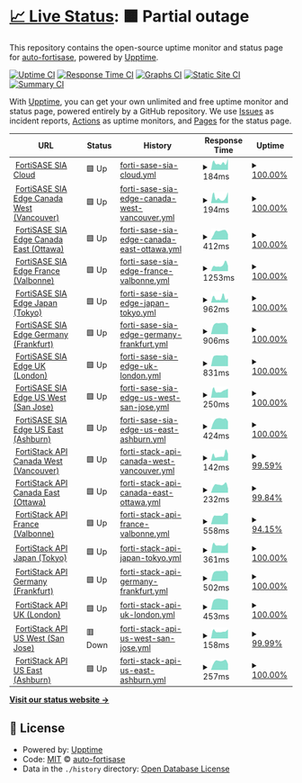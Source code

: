 # [📈 Live Status](https://status.fortisase.com/): <!--live status--> **🟧 Partial outage**

This repository contains the open-source uptime monitor and status page for [auto-fortisase](https://auto-fortisase.github.io/uptime), powered by [Upptime](https://github.com/upptime/upptime).

[![Uptime CI](https://github.com/koj-co/upptime/workflows/Uptime%20CI/badge.svg)](https://github.com/koj-co/upptime/actions?query=workflow%3A%22Uptime+CI%22)
[![Response Time CI](https://github.com/koj-co/upptime/workflows/Response%20Time%20CI/badge.svg)](https://github.com/koj-co/upptime/actions?query=workflow%3A%22Response+Time+CI%22)
[![Graphs CI](https://github.com/koj-co/upptime/workflows/Graphs%20CI/badge.svg)](https://github.com/koj-co/upptime/actions?query=workflow%3A%22Graphs+CI%22)
[![Static Site CI](https://github.com/koj-co/upptime/workflows/Static%20Site%20CI/badge.svg)](https://github.com/koj-co/upptime/actions?query=workflow%3A%22Static+Site+CI%22)
[![Summary CI](https://github.com/koj-co/upptime/workflows/Summary%20CI/badge.svg)](https://github.com/koj-co/upptime/actions?query=workflow%3A%22Summary+CI%22)

With [Upptime](https://upptime.js.org), you can get your own unlimited and free uptime monitor and status page, powered entirely by a GitHub repository. We use [Issues](https://github.com/auto-fortisase/uptime/issues) as incident reports, [Actions](https://github.com/auto-fortisase/uptime/actions) as uptime monitors, and [Pages](https://auto-fortisase.github.io/uptime) for the status page.

<!--start: status pages-->
<!-- This summary is generated by Upptime (https://github.com/upptime/upptime) -->
<!-- Do not edit this manually, your changes will be overwritten -->
<!-- prettier-ignore -->
| URL | Status | History | Response Time | Uptime |
| --- | ------ | ------- | ------------- | ------ |
| <img alt="" src="https://favicons.githubusercontent.com/portal.prod.fortisase.com" height="13"> [FortiSASE SIA Cloud](https://portal.prod.fortisase.com/) | 🟩 Up | [forti-sase-sia-cloud.yml](https://github.com/auto-fortisase/upptime/commits/HEAD/history/forti-sase-sia-cloud.yml) | <details><summary><img alt="Response time graph" src="./graphs/forti-sase-sia-cloud/response-time-week.png" height="20"> 184ms</summary><br><a href="https://status.fortisase.com/history/forti-sase-sia-cloud"><img alt="Response time 255" src="https://img.shields.io/endpoint?url=https%3A%2F%2Fraw.githubusercontent.com%2Fauto-fortisase%2Fupptime%2FHEAD%2Fapi%2Fforti-sase-sia-cloud%2Fresponse-time.json"></a><br><a href="https://status.fortisase.com/history/forti-sase-sia-cloud"><img alt="24-hour response time 288" src="https://img.shields.io/endpoint?url=https%3A%2F%2Fraw.githubusercontent.com%2Fauto-fortisase%2Fupptime%2FHEAD%2Fapi%2Fforti-sase-sia-cloud%2Fresponse-time-day.json"></a><br><a href="https://status.fortisase.com/history/forti-sase-sia-cloud"><img alt="7-day response time 184" src="https://img.shields.io/endpoint?url=https%3A%2F%2Fraw.githubusercontent.com%2Fauto-fortisase%2Fupptime%2FHEAD%2Fapi%2Fforti-sase-sia-cloud%2Fresponse-time-week.json"></a><br><a href="https://status.fortisase.com/history/forti-sase-sia-cloud"><img alt="30-day response time 208" src="https://img.shields.io/endpoint?url=https%3A%2F%2Fraw.githubusercontent.com%2Fauto-fortisase%2Fupptime%2FHEAD%2Fapi%2Fforti-sase-sia-cloud%2Fresponse-time-month.json"></a><br><a href="https://status.fortisase.com/history/forti-sase-sia-cloud"><img alt="1-year response time 239" src="https://img.shields.io/endpoint?url=https%3A%2F%2Fraw.githubusercontent.com%2Fauto-fortisase%2Fupptime%2FHEAD%2Fapi%2Fforti-sase-sia-cloud%2Fresponse-time-year.json"></a></details> | <details><summary><a href="https://status.fortisase.com/history/forti-sase-sia-cloud">100.00%</a></summary><a href="https://status.fortisase.com/history/forti-sase-sia-cloud"><img alt="All-time uptime 100.00%" src="https://img.shields.io/endpoint?url=https%3A%2F%2Fraw.githubusercontent.com%2Fauto-fortisase%2Fupptime%2FHEAD%2Fapi%2Fforti-sase-sia-cloud%2Fuptime.json"></a><br><a href="https://status.fortisase.com/history/forti-sase-sia-cloud"><img alt="24-hour uptime 100.00%" src="https://img.shields.io/endpoint?url=https%3A%2F%2Fraw.githubusercontent.com%2Fauto-fortisase%2Fupptime%2FHEAD%2Fapi%2Fforti-sase-sia-cloud%2Fuptime-day.json"></a><br><a href="https://status.fortisase.com/history/forti-sase-sia-cloud"><img alt="7-day uptime 100.00%" src="https://img.shields.io/endpoint?url=https%3A%2F%2Fraw.githubusercontent.com%2Fauto-fortisase%2Fupptime%2FHEAD%2Fapi%2Fforti-sase-sia-cloud%2Fuptime-week.json"></a><br><a href="https://status.fortisase.com/history/forti-sase-sia-cloud"><img alt="30-day uptime 100.00%" src="https://img.shields.io/endpoint?url=https%3A%2F%2Fraw.githubusercontent.com%2Fauto-fortisase%2Fupptime%2FHEAD%2Fapi%2Fforti-sase-sia-cloud%2Fuptime-month.json"></a><br><a href="https://status.fortisase.com/history/forti-sase-sia-cloud"><img alt="1-year uptime 100.00%" src="https://img.shields.io/endpoint?url=https%3A%2F%2Fraw.githubusercontent.com%2Fauto-fortisase%2Fupptime%2FHEAD%2Fapi%2Fforti-sase-sia-cloud%2Fuptime-year.json"></a></details>
| <img alt="" src="https://favicons.githubusercontent.com/mgmt-fos001-region1.prod.fortisase.com" height="13"> [FortiSASE SIA Edge Canada West (Vancouver)](https://mgmt-fos001-region1.prod.fortisase.com:10443/) | 🟩 Up | [forti-sase-sia-edge-canada-west-vancouver.yml](https://github.com/auto-fortisase/upptime/commits/HEAD/history/forti-sase-sia-edge-canada-west-vancouver.yml) | <details><summary><img alt="Response time graph" src="./graphs/forti-sase-sia-edge-canada-west-vancouver/response-time-week.png" height="20"> 194ms</summary><br><a href="https://status.fortisase.com/history/forti-sase-sia-edge-canada-west-vancouver"><img alt="Response time 323" src="https://img.shields.io/endpoint?url=https%3A%2F%2Fraw.githubusercontent.com%2Fauto-fortisase%2Fupptime%2FHEAD%2Fapi%2Fforti-sase-sia-edge-canada-west-vancouver%2Fresponse-time.json"></a><br><a href="https://status.fortisase.com/history/forti-sase-sia-edge-canada-west-vancouver"><img alt="24-hour response time 379" src="https://img.shields.io/endpoint?url=https%3A%2F%2Fraw.githubusercontent.com%2Fauto-fortisase%2Fupptime%2FHEAD%2Fapi%2Fforti-sase-sia-edge-canada-west-vancouver%2Fresponse-time-day.json"></a><br><a href="https://status.fortisase.com/history/forti-sase-sia-edge-canada-west-vancouver"><img alt="7-day response time 194" src="https://img.shields.io/endpoint?url=https%3A%2F%2Fraw.githubusercontent.com%2Fauto-fortisase%2Fupptime%2FHEAD%2Fapi%2Fforti-sase-sia-edge-canada-west-vancouver%2Fresponse-time-week.json"></a><br><a href="https://status.fortisase.com/history/forti-sase-sia-edge-canada-west-vancouver"><img alt="30-day response time 261" src="https://img.shields.io/endpoint?url=https%3A%2F%2Fraw.githubusercontent.com%2Fauto-fortisase%2Fupptime%2FHEAD%2Fapi%2Fforti-sase-sia-edge-canada-west-vancouver%2Fresponse-time-month.json"></a><br><a href="https://status.fortisase.com/history/forti-sase-sia-edge-canada-west-vancouver"><img alt="1-year response time 304" src="https://img.shields.io/endpoint?url=https%3A%2F%2Fraw.githubusercontent.com%2Fauto-fortisase%2Fupptime%2FHEAD%2Fapi%2Fforti-sase-sia-edge-canada-west-vancouver%2Fresponse-time-year.json"></a></details> | <details><summary><a href="https://status.fortisase.com/history/forti-sase-sia-edge-canada-west-vancouver">100.00%</a></summary><a href="https://status.fortisase.com/history/forti-sase-sia-edge-canada-west-vancouver"><img alt="All-time uptime 100.00%" src="https://img.shields.io/endpoint?url=https%3A%2F%2Fraw.githubusercontent.com%2Fauto-fortisase%2Fupptime%2FHEAD%2Fapi%2Fforti-sase-sia-edge-canada-west-vancouver%2Fuptime.json"></a><br><a href="https://status.fortisase.com/history/forti-sase-sia-edge-canada-west-vancouver"><img alt="24-hour uptime 100.00%" src="https://img.shields.io/endpoint?url=https%3A%2F%2Fraw.githubusercontent.com%2Fauto-fortisase%2Fupptime%2FHEAD%2Fapi%2Fforti-sase-sia-edge-canada-west-vancouver%2Fuptime-day.json"></a><br><a href="https://status.fortisase.com/history/forti-sase-sia-edge-canada-west-vancouver"><img alt="7-day uptime 100.00%" src="https://img.shields.io/endpoint?url=https%3A%2F%2Fraw.githubusercontent.com%2Fauto-fortisase%2Fupptime%2FHEAD%2Fapi%2Fforti-sase-sia-edge-canada-west-vancouver%2Fuptime-week.json"></a><br><a href="https://status.fortisase.com/history/forti-sase-sia-edge-canada-west-vancouver"><img alt="30-day uptime 100.00%" src="https://img.shields.io/endpoint?url=https%3A%2F%2Fraw.githubusercontent.com%2Fauto-fortisase%2Fupptime%2FHEAD%2Fapi%2Fforti-sase-sia-edge-canada-west-vancouver%2Fuptime-month.json"></a><br><a href="https://status.fortisase.com/history/forti-sase-sia-edge-canada-west-vancouver"><img alt="1-year uptime 100.00%" src="https://img.shields.io/endpoint?url=https%3A%2F%2Fraw.githubusercontent.com%2Fauto-fortisase%2Fupptime%2FHEAD%2Fapi%2Fforti-sase-sia-edge-canada-west-vancouver%2Fuptime-year.json"></a></details>
| <img alt="" src="https://favicons.githubusercontent.com/mgmt-fos001-region2.prod.fortisase.com" height="13"> [FortiSASE SIA Edge Canada East (Ottawa)](https://mgmt-fos001-region2.prod.fortisase.com:10443/) | 🟩 Up | [forti-sase-sia-edge-canada-east-ottawa.yml](https://github.com/auto-fortisase/upptime/commits/HEAD/history/forti-sase-sia-edge-canada-east-ottawa.yml) | <details><summary><img alt="Response time graph" src="./graphs/forti-sase-sia-edge-canada-east-ottawa/response-time-week.png" height="20"> 412ms</summary><br><a href="https://status.fortisase.com/history/forti-sase-sia-edge-canada-east-ottawa"><img alt="Response time 376" src="https://img.shields.io/endpoint?url=https%3A%2F%2Fraw.githubusercontent.com%2Fauto-fortisase%2Fupptime%2FHEAD%2Fapi%2Fforti-sase-sia-edge-canada-east-ottawa%2Fresponse-time.json"></a><br><a href="https://status.fortisase.com/history/forti-sase-sia-edge-canada-east-ottawa"><img alt="24-hour response time 279" src="https://img.shields.io/endpoint?url=https%3A%2F%2Fraw.githubusercontent.com%2Fauto-fortisase%2Fupptime%2FHEAD%2Fapi%2Fforti-sase-sia-edge-canada-east-ottawa%2Fresponse-time-day.json"></a><br><a href="https://status.fortisase.com/history/forti-sase-sia-edge-canada-east-ottawa"><img alt="7-day response time 412" src="https://img.shields.io/endpoint?url=https%3A%2F%2Fraw.githubusercontent.com%2Fauto-fortisase%2Fupptime%2FHEAD%2Fapi%2Fforti-sase-sia-edge-canada-east-ottawa%2Fresponse-time-week.json"></a><br><a href="https://status.fortisase.com/history/forti-sase-sia-edge-canada-east-ottawa"><img alt="30-day response time 362" src="https://img.shields.io/endpoint?url=https%3A%2F%2Fraw.githubusercontent.com%2Fauto-fortisase%2Fupptime%2FHEAD%2Fapi%2Fforti-sase-sia-edge-canada-east-ottawa%2Fresponse-time-month.json"></a><br><a href="https://status.fortisase.com/history/forti-sase-sia-edge-canada-east-ottawa"><img alt="1-year response time 381" src="https://img.shields.io/endpoint?url=https%3A%2F%2Fraw.githubusercontent.com%2Fauto-fortisase%2Fupptime%2FHEAD%2Fapi%2Fforti-sase-sia-edge-canada-east-ottawa%2Fresponse-time-year.json"></a></details> | <details><summary><a href="https://status.fortisase.com/history/forti-sase-sia-edge-canada-east-ottawa">100.00%</a></summary><a href="https://status.fortisase.com/history/forti-sase-sia-edge-canada-east-ottawa"><img alt="All-time uptime 99.98%" src="https://img.shields.io/endpoint?url=https%3A%2F%2Fraw.githubusercontent.com%2Fauto-fortisase%2Fupptime%2FHEAD%2Fapi%2Fforti-sase-sia-edge-canada-east-ottawa%2Fuptime.json"></a><br><a href="https://status.fortisase.com/history/forti-sase-sia-edge-canada-east-ottawa"><img alt="24-hour uptime 100.00%" src="https://img.shields.io/endpoint?url=https%3A%2F%2Fraw.githubusercontent.com%2Fauto-fortisase%2Fupptime%2FHEAD%2Fapi%2Fforti-sase-sia-edge-canada-east-ottawa%2Fuptime-day.json"></a><br><a href="https://status.fortisase.com/history/forti-sase-sia-edge-canada-east-ottawa"><img alt="7-day uptime 100.00%" src="https://img.shields.io/endpoint?url=https%3A%2F%2Fraw.githubusercontent.com%2Fauto-fortisase%2Fupptime%2FHEAD%2Fapi%2Fforti-sase-sia-edge-canada-east-ottawa%2Fuptime-week.json"></a><br><a href="https://status.fortisase.com/history/forti-sase-sia-edge-canada-east-ottawa"><img alt="30-day uptime 100.00%" src="https://img.shields.io/endpoint?url=https%3A%2F%2Fraw.githubusercontent.com%2Fauto-fortisase%2Fupptime%2FHEAD%2Fapi%2Fforti-sase-sia-edge-canada-east-ottawa%2Fuptime-month.json"></a><br><a href="https://status.fortisase.com/history/forti-sase-sia-edge-canada-east-ottawa"><img alt="1-year uptime 99.97%" src="https://img.shields.io/endpoint?url=https%3A%2F%2Fraw.githubusercontent.com%2Fauto-fortisase%2Fupptime%2FHEAD%2Fapi%2Fforti-sase-sia-edge-canada-east-ottawa%2Fuptime-year.json"></a></details>
| <img alt="" src="https://favicons.githubusercontent.com/mgmt-fos001-region3.prod.fortisase.com" height="13"> [FortiSASE SIA Edge France (Valbonne)](https://mgmt-fos001-region3.prod.fortisase.com:10443/) | 🟩 Up | [forti-sase-sia-edge-france-valbonne.yml](https://github.com/auto-fortisase/upptime/commits/HEAD/history/forti-sase-sia-edge-france-valbonne.yml) | <details><summary><img alt="Response time graph" src="./graphs/forti-sase-sia-edge-france-valbonne/response-time-week.png" height="20"> 1253ms</summary><br><a href="https://status.fortisase.com/history/forti-sase-sia-edge-france-valbonne"><img alt="Response time 872" src="https://img.shields.io/endpoint?url=https%3A%2F%2Fraw.githubusercontent.com%2Fauto-fortisase%2Fupptime%2FHEAD%2Fapi%2Fforti-sase-sia-edge-france-valbonne%2Fresponse-time.json"></a><br><a href="https://status.fortisase.com/history/forti-sase-sia-edge-france-valbonne"><img alt="24-hour response time 1123" src="https://img.shields.io/endpoint?url=https%3A%2F%2Fraw.githubusercontent.com%2Fauto-fortisase%2Fupptime%2FHEAD%2Fapi%2Fforti-sase-sia-edge-france-valbonne%2Fresponse-time-day.json"></a><br><a href="https://status.fortisase.com/history/forti-sase-sia-edge-france-valbonne"><img alt="7-day response time 1253" src="https://img.shields.io/endpoint?url=https%3A%2F%2Fraw.githubusercontent.com%2Fauto-fortisase%2Fupptime%2FHEAD%2Fapi%2Fforti-sase-sia-edge-france-valbonne%2Fresponse-time-week.json"></a><br><a href="https://status.fortisase.com/history/forti-sase-sia-edge-france-valbonne"><img alt="30-day response time 978" src="https://img.shields.io/endpoint?url=https%3A%2F%2Fraw.githubusercontent.com%2Fauto-fortisase%2Fupptime%2FHEAD%2Fapi%2Fforti-sase-sia-edge-france-valbonne%2Fresponse-time-month.json"></a><br><a href="https://status.fortisase.com/history/forti-sase-sia-edge-france-valbonne"><img alt="1-year response time 882" src="https://img.shields.io/endpoint?url=https%3A%2F%2Fraw.githubusercontent.com%2Fauto-fortisase%2Fupptime%2FHEAD%2Fapi%2Fforti-sase-sia-edge-france-valbonne%2Fresponse-time-year.json"></a></details> | <details><summary><a href="https://status.fortisase.com/history/forti-sase-sia-edge-france-valbonne">100.00%</a></summary><a href="https://status.fortisase.com/history/forti-sase-sia-edge-france-valbonne"><img alt="All-time uptime 100.00%" src="https://img.shields.io/endpoint?url=https%3A%2F%2Fraw.githubusercontent.com%2Fauto-fortisase%2Fupptime%2FHEAD%2Fapi%2Fforti-sase-sia-edge-france-valbonne%2Fuptime.json"></a><br><a href="https://status.fortisase.com/history/forti-sase-sia-edge-france-valbonne"><img alt="24-hour uptime 100.00%" src="https://img.shields.io/endpoint?url=https%3A%2F%2Fraw.githubusercontent.com%2Fauto-fortisase%2Fupptime%2FHEAD%2Fapi%2Fforti-sase-sia-edge-france-valbonne%2Fuptime-day.json"></a><br><a href="https://status.fortisase.com/history/forti-sase-sia-edge-france-valbonne"><img alt="7-day uptime 100.00%" src="https://img.shields.io/endpoint?url=https%3A%2F%2Fraw.githubusercontent.com%2Fauto-fortisase%2Fupptime%2FHEAD%2Fapi%2Fforti-sase-sia-edge-france-valbonne%2Fuptime-week.json"></a><br><a href="https://status.fortisase.com/history/forti-sase-sia-edge-france-valbonne"><img alt="30-day uptime 100.00%" src="https://img.shields.io/endpoint?url=https%3A%2F%2Fraw.githubusercontent.com%2Fauto-fortisase%2Fupptime%2FHEAD%2Fapi%2Fforti-sase-sia-edge-france-valbonne%2Fuptime-month.json"></a><br><a href="https://status.fortisase.com/history/forti-sase-sia-edge-france-valbonne"><img alt="1-year uptime 100.00%" src="https://img.shields.io/endpoint?url=https%3A%2F%2Fraw.githubusercontent.com%2Fauto-fortisase%2Fupptime%2FHEAD%2Fapi%2Fforti-sase-sia-edge-france-valbonne%2Fuptime-year.json"></a></details>
| <img alt="" src="https://favicons.githubusercontent.com/mgmt-fos001-region4.prod.fortisase.com" height="13"> [FortiSASE SIA Edge Japan (Tokyo)](https://mgmt-fos001-region4.prod.fortisase.com:10443/) | 🟩 Up | [forti-sase-sia-edge-japan-tokyo.yml](https://github.com/auto-fortisase/upptime/commits/HEAD/history/forti-sase-sia-edge-japan-tokyo.yml) | <details><summary><img alt="Response time graph" src="./graphs/forti-sase-sia-edge-japan-tokyo/response-time-week.png" height="20"> 962ms</summary><br><a href="https://status.fortisase.com/history/forti-sase-sia-edge-japan-tokyo"><img alt="Response time 829" src="https://img.shields.io/endpoint?url=https%3A%2F%2Fraw.githubusercontent.com%2Fauto-fortisase%2Fupptime%2FHEAD%2Fapi%2Fforti-sase-sia-edge-japan-tokyo%2Fresponse-time.json"></a><br><a href="https://status.fortisase.com/history/forti-sase-sia-edge-japan-tokyo"><img alt="24-hour response time 872" src="https://img.shields.io/endpoint?url=https%3A%2F%2Fraw.githubusercontent.com%2Fauto-fortisase%2Fupptime%2FHEAD%2Fapi%2Fforti-sase-sia-edge-japan-tokyo%2Fresponse-time-day.json"></a><br><a href="https://status.fortisase.com/history/forti-sase-sia-edge-japan-tokyo"><img alt="7-day response time 962" src="https://img.shields.io/endpoint?url=https%3A%2F%2Fraw.githubusercontent.com%2Fauto-fortisase%2Fupptime%2FHEAD%2Fapi%2Fforti-sase-sia-edge-japan-tokyo%2Fresponse-time-week.json"></a><br><a href="https://status.fortisase.com/history/forti-sase-sia-edge-japan-tokyo"><img alt="30-day response time 880" src="https://img.shields.io/endpoint?url=https%3A%2F%2Fraw.githubusercontent.com%2Fauto-fortisase%2Fupptime%2FHEAD%2Fapi%2Fforti-sase-sia-edge-japan-tokyo%2Fresponse-time-month.json"></a><br><a href="https://status.fortisase.com/history/forti-sase-sia-edge-japan-tokyo"><img alt="1-year response time 807" src="https://img.shields.io/endpoint?url=https%3A%2F%2Fraw.githubusercontent.com%2Fauto-fortisase%2Fupptime%2FHEAD%2Fapi%2Fforti-sase-sia-edge-japan-tokyo%2Fresponse-time-year.json"></a></details> | <details><summary><a href="https://status.fortisase.com/history/forti-sase-sia-edge-japan-tokyo">100.00%</a></summary><a href="https://status.fortisase.com/history/forti-sase-sia-edge-japan-tokyo"><img alt="All-time uptime 100.00%" src="https://img.shields.io/endpoint?url=https%3A%2F%2Fraw.githubusercontent.com%2Fauto-fortisase%2Fupptime%2FHEAD%2Fapi%2Fforti-sase-sia-edge-japan-tokyo%2Fuptime.json"></a><br><a href="https://status.fortisase.com/history/forti-sase-sia-edge-japan-tokyo"><img alt="24-hour uptime 100.00%" src="https://img.shields.io/endpoint?url=https%3A%2F%2Fraw.githubusercontent.com%2Fauto-fortisase%2Fupptime%2FHEAD%2Fapi%2Fforti-sase-sia-edge-japan-tokyo%2Fuptime-day.json"></a><br><a href="https://status.fortisase.com/history/forti-sase-sia-edge-japan-tokyo"><img alt="7-day uptime 100.00%" src="https://img.shields.io/endpoint?url=https%3A%2F%2Fraw.githubusercontent.com%2Fauto-fortisase%2Fupptime%2FHEAD%2Fapi%2Fforti-sase-sia-edge-japan-tokyo%2Fuptime-week.json"></a><br><a href="https://status.fortisase.com/history/forti-sase-sia-edge-japan-tokyo"><img alt="30-day uptime 100.00%" src="https://img.shields.io/endpoint?url=https%3A%2F%2Fraw.githubusercontent.com%2Fauto-fortisase%2Fupptime%2FHEAD%2Fapi%2Fforti-sase-sia-edge-japan-tokyo%2Fuptime-month.json"></a><br><a href="https://status.fortisase.com/history/forti-sase-sia-edge-japan-tokyo"><img alt="1-year uptime 100.00%" src="https://img.shields.io/endpoint?url=https%3A%2F%2Fraw.githubusercontent.com%2Fauto-fortisase%2Fupptime%2FHEAD%2Fapi%2Fforti-sase-sia-edge-japan-tokyo%2Fuptime-year.json"></a></details>
| <img alt="" src="https://favicons.githubusercontent.com/mgmt-fos001-region5.prod.fortisase.com" height="13"> [FortiSASE SIA Edge Germany (Frankfurt)](https://mgmt-fos001-region5.prod.fortisase.com:10443/) | 🟩 Up | [forti-sase-sia-edge-germany-frankfurt.yml](https://github.com/auto-fortisase/upptime/commits/HEAD/history/forti-sase-sia-edge-germany-frankfurt.yml) | <details><summary><img alt="Response time graph" src="./graphs/forti-sase-sia-edge-germany-frankfurt/response-time-week.png" height="20"> 906ms</summary><br><a href="https://status.fortisase.com/history/forti-sase-sia-edge-germany-frankfurt"><img alt="Response time 900" src="https://img.shields.io/endpoint?url=https%3A%2F%2Fraw.githubusercontent.com%2Fauto-fortisase%2Fupptime%2FHEAD%2Fapi%2Fforti-sase-sia-edge-germany-frankfurt%2Fresponse-time.json"></a><br><a href="https://status.fortisase.com/history/forti-sase-sia-edge-germany-frankfurt"><img alt="24-hour response time 727" src="https://img.shields.io/endpoint?url=https%3A%2F%2Fraw.githubusercontent.com%2Fauto-fortisase%2Fupptime%2FHEAD%2Fapi%2Fforti-sase-sia-edge-germany-frankfurt%2Fresponse-time-day.json"></a><br><a href="https://status.fortisase.com/history/forti-sase-sia-edge-germany-frankfurt"><img alt="7-day response time 906" src="https://img.shields.io/endpoint?url=https%3A%2F%2Fraw.githubusercontent.com%2Fauto-fortisase%2Fupptime%2FHEAD%2Fapi%2Fforti-sase-sia-edge-germany-frankfurt%2Fresponse-time-week.json"></a><br><a href="https://status.fortisase.com/history/forti-sase-sia-edge-germany-frankfurt"><img alt="30-day response time 859" src="https://img.shields.io/endpoint?url=https%3A%2F%2Fraw.githubusercontent.com%2Fauto-fortisase%2Fupptime%2FHEAD%2Fapi%2Fforti-sase-sia-edge-germany-frankfurt%2Fresponse-time-month.json"></a><br><a href="https://status.fortisase.com/history/forti-sase-sia-edge-germany-frankfurt"><img alt="1-year response time 900" src="https://img.shields.io/endpoint?url=https%3A%2F%2Fraw.githubusercontent.com%2Fauto-fortisase%2Fupptime%2FHEAD%2Fapi%2Fforti-sase-sia-edge-germany-frankfurt%2Fresponse-time-year.json"></a></details> | <details><summary><a href="https://status.fortisase.com/history/forti-sase-sia-edge-germany-frankfurt">100.00%</a></summary><a href="https://status.fortisase.com/history/forti-sase-sia-edge-germany-frankfurt"><img alt="All-time uptime 100.00%" src="https://img.shields.io/endpoint?url=https%3A%2F%2Fraw.githubusercontent.com%2Fauto-fortisase%2Fupptime%2FHEAD%2Fapi%2Fforti-sase-sia-edge-germany-frankfurt%2Fuptime.json"></a><br><a href="https://status.fortisase.com/history/forti-sase-sia-edge-germany-frankfurt"><img alt="24-hour uptime 100.00%" src="https://img.shields.io/endpoint?url=https%3A%2F%2Fraw.githubusercontent.com%2Fauto-fortisase%2Fupptime%2FHEAD%2Fapi%2Fforti-sase-sia-edge-germany-frankfurt%2Fuptime-day.json"></a><br><a href="https://status.fortisase.com/history/forti-sase-sia-edge-germany-frankfurt"><img alt="7-day uptime 100.00%" src="https://img.shields.io/endpoint?url=https%3A%2F%2Fraw.githubusercontent.com%2Fauto-fortisase%2Fupptime%2FHEAD%2Fapi%2Fforti-sase-sia-edge-germany-frankfurt%2Fuptime-week.json"></a><br><a href="https://status.fortisase.com/history/forti-sase-sia-edge-germany-frankfurt"><img alt="30-day uptime 100.00%" src="https://img.shields.io/endpoint?url=https%3A%2F%2Fraw.githubusercontent.com%2Fauto-fortisase%2Fupptime%2FHEAD%2Fapi%2Fforti-sase-sia-edge-germany-frankfurt%2Fuptime-month.json"></a><br><a href="https://status.fortisase.com/history/forti-sase-sia-edge-germany-frankfurt"><img alt="1-year uptime 100.00%" src="https://img.shields.io/endpoint?url=https%3A%2F%2Fraw.githubusercontent.com%2Fauto-fortisase%2Fupptime%2FHEAD%2Fapi%2Fforti-sase-sia-edge-germany-frankfurt%2Fuptime-year.json"></a></details>
| <img alt="" src="https://favicons.githubusercontent.com/mgmt-fos001-region6.prod.fortisase.com" height="13"> [FortiSASE SIA Edge UK (London)](https://mgmt-fos001-region6.prod.fortisase.com:10443/) | 🟩 Up | [forti-sase-sia-edge-uk-london.yml](https://github.com/auto-fortisase/upptime/commits/HEAD/history/forti-sase-sia-edge-uk-london.yml) | <details><summary><img alt="Response time graph" src="./graphs/forti-sase-sia-edge-uk-london/response-time-week.png" height="20"> 831ms</summary><br><a href="https://status.fortisase.com/history/forti-sase-sia-edge-uk-london"><img alt="Response time 758" src="https://img.shields.io/endpoint?url=https%3A%2F%2Fraw.githubusercontent.com%2Fauto-fortisase%2Fupptime%2FHEAD%2Fapi%2Fforti-sase-sia-edge-uk-london%2Fresponse-time.json"></a><br><a href="https://status.fortisase.com/history/forti-sase-sia-edge-uk-london"><img alt="24-hour response time 775" src="https://img.shields.io/endpoint?url=https%3A%2F%2Fraw.githubusercontent.com%2Fauto-fortisase%2Fupptime%2FHEAD%2Fapi%2Fforti-sase-sia-edge-uk-london%2Fresponse-time-day.json"></a><br><a href="https://status.fortisase.com/history/forti-sase-sia-edge-uk-london"><img alt="7-day response time 831" src="https://img.shields.io/endpoint?url=https%3A%2F%2Fraw.githubusercontent.com%2Fauto-fortisase%2Fupptime%2FHEAD%2Fapi%2Fforti-sase-sia-edge-uk-london%2Fresponse-time-week.json"></a><br><a href="https://status.fortisase.com/history/forti-sase-sia-edge-uk-london"><img alt="30-day response time 757" src="https://img.shields.io/endpoint?url=https%3A%2F%2Fraw.githubusercontent.com%2Fauto-fortisase%2Fupptime%2FHEAD%2Fapi%2Fforti-sase-sia-edge-uk-london%2Fresponse-time-month.json"></a><br><a href="https://status.fortisase.com/history/forti-sase-sia-edge-uk-london"><img alt="1-year response time 758" src="https://img.shields.io/endpoint?url=https%3A%2F%2Fraw.githubusercontent.com%2Fauto-fortisase%2Fupptime%2FHEAD%2Fapi%2Fforti-sase-sia-edge-uk-london%2Fresponse-time-year.json"></a></details> | <details><summary><a href="https://status.fortisase.com/history/forti-sase-sia-edge-uk-london">100.00%</a></summary><a href="https://status.fortisase.com/history/forti-sase-sia-edge-uk-london"><img alt="All-time uptime 99.98%" src="https://img.shields.io/endpoint?url=https%3A%2F%2Fraw.githubusercontent.com%2Fauto-fortisase%2Fupptime%2FHEAD%2Fapi%2Fforti-sase-sia-edge-uk-london%2Fuptime.json"></a><br><a href="https://status.fortisase.com/history/forti-sase-sia-edge-uk-london"><img alt="24-hour uptime 100.00%" src="https://img.shields.io/endpoint?url=https%3A%2F%2Fraw.githubusercontent.com%2Fauto-fortisase%2Fupptime%2FHEAD%2Fapi%2Fforti-sase-sia-edge-uk-london%2Fuptime-day.json"></a><br><a href="https://status.fortisase.com/history/forti-sase-sia-edge-uk-london"><img alt="7-day uptime 100.00%" src="https://img.shields.io/endpoint?url=https%3A%2F%2Fraw.githubusercontent.com%2Fauto-fortisase%2Fupptime%2FHEAD%2Fapi%2Fforti-sase-sia-edge-uk-london%2Fuptime-week.json"></a><br><a href="https://status.fortisase.com/history/forti-sase-sia-edge-uk-london"><img alt="30-day uptime 100.00%" src="https://img.shields.io/endpoint?url=https%3A%2F%2Fraw.githubusercontent.com%2Fauto-fortisase%2Fupptime%2FHEAD%2Fapi%2Fforti-sase-sia-edge-uk-london%2Fuptime-month.json"></a><br><a href="https://status.fortisase.com/history/forti-sase-sia-edge-uk-london"><img alt="1-year uptime 99.98%" src="https://img.shields.io/endpoint?url=https%3A%2F%2Fraw.githubusercontent.com%2Fauto-fortisase%2Fupptime%2FHEAD%2Fapi%2Fforti-sase-sia-edge-uk-london%2Fuptime-year.json"></a></details>
| <img alt="" src="https://favicons.githubusercontent.com/mgmt-fos001-region7.prod.fortisase.com" height="13"> [FortiSASE SIA Edge US West (San Jose)](https://mgmt-fos001-region7.prod.fortisase.com:10443/) | 🟩 Up | [forti-sase-sia-edge-us-west-san-jose.yml](https://github.com/auto-fortisase/upptime/commits/HEAD/history/forti-sase-sia-edge-us-west-san-jose.yml) | <details><summary><img alt="Response time graph" src="./graphs/forti-sase-sia-edge-us-west-san-jose/response-time-week.png" height="20"> 250ms</summary><br><a href="https://status.fortisase.com/history/forti-sase-sia-edge-us-west-san-jose"><img alt="Response time 295" src="https://img.shields.io/endpoint?url=https%3A%2F%2Fraw.githubusercontent.com%2Fauto-fortisase%2Fupptime%2FHEAD%2Fapi%2Fforti-sase-sia-edge-us-west-san-jose%2Fresponse-time.json"></a><br><a href="https://status.fortisase.com/history/forti-sase-sia-edge-us-west-san-jose"><img alt="24-hour response time 313" src="https://img.shields.io/endpoint?url=https%3A%2F%2Fraw.githubusercontent.com%2Fauto-fortisase%2Fupptime%2FHEAD%2Fapi%2Fforti-sase-sia-edge-us-west-san-jose%2Fresponse-time-day.json"></a><br><a href="https://status.fortisase.com/history/forti-sase-sia-edge-us-west-san-jose"><img alt="7-day response time 250" src="https://img.shields.io/endpoint?url=https%3A%2F%2Fraw.githubusercontent.com%2Fauto-fortisase%2Fupptime%2FHEAD%2Fapi%2Fforti-sase-sia-edge-us-west-san-jose%2Fresponse-time-week.json"></a><br><a href="https://status.fortisase.com/history/forti-sase-sia-edge-us-west-san-jose"><img alt="30-day response time 297" src="https://img.shields.io/endpoint?url=https%3A%2F%2Fraw.githubusercontent.com%2Fauto-fortisase%2Fupptime%2FHEAD%2Fapi%2Fforti-sase-sia-edge-us-west-san-jose%2Fresponse-time-month.json"></a><br><a href="https://status.fortisase.com/history/forti-sase-sia-edge-us-west-san-jose"><img alt="1-year response time 295" src="https://img.shields.io/endpoint?url=https%3A%2F%2Fraw.githubusercontent.com%2Fauto-fortisase%2Fupptime%2FHEAD%2Fapi%2Fforti-sase-sia-edge-us-west-san-jose%2Fresponse-time-year.json"></a></details> | <details><summary><a href="https://status.fortisase.com/history/forti-sase-sia-edge-us-west-san-jose">100.00%</a></summary><a href="https://status.fortisase.com/history/forti-sase-sia-edge-us-west-san-jose"><img alt="All-time uptime 99.99%" src="https://img.shields.io/endpoint?url=https%3A%2F%2Fraw.githubusercontent.com%2Fauto-fortisase%2Fupptime%2FHEAD%2Fapi%2Fforti-sase-sia-edge-us-west-san-jose%2Fuptime.json"></a><br><a href="https://status.fortisase.com/history/forti-sase-sia-edge-us-west-san-jose"><img alt="24-hour uptime 100.00%" src="https://img.shields.io/endpoint?url=https%3A%2F%2Fraw.githubusercontent.com%2Fauto-fortisase%2Fupptime%2FHEAD%2Fapi%2Fforti-sase-sia-edge-us-west-san-jose%2Fuptime-day.json"></a><br><a href="https://status.fortisase.com/history/forti-sase-sia-edge-us-west-san-jose"><img alt="7-day uptime 100.00%" src="https://img.shields.io/endpoint?url=https%3A%2F%2Fraw.githubusercontent.com%2Fauto-fortisase%2Fupptime%2FHEAD%2Fapi%2Fforti-sase-sia-edge-us-west-san-jose%2Fuptime-week.json"></a><br><a href="https://status.fortisase.com/history/forti-sase-sia-edge-us-west-san-jose"><img alt="30-day uptime 100.00%" src="https://img.shields.io/endpoint?url=https%3A%2F%2Fraw.githubusercontent.com%2Fauto-fortisase%2Fupptime%2FHEAD%2Fapi%2Fforti-sase-sia-edge-us-west-san-jose%2Fuptime-month.json"></a><br><a href="https://status.fortisase.com/history/forti-sase-sia-edge-us-west-san-jose"><img alt="1-year uptime 99.99%" src="https://img.shields.io/endpoint?url=https%3A%2F%2Fraw.githubusercontent.com%2Fauto-fortisase%2Fupptime%2FHEAD%2Fapi%2Fforti-sase-sia-edge-us-west-san-jose%2Fuptime-year.json"></a></details>
| <img alt="" src="https://favicons.githubusercontent.com/mgmt-fos001-region8.prod.fortisase.com" height="13"> [FortiSASE SIA Edge US East (Ashburn)](https://mgmt-fos001-region8.prod.fortisase.com:10443/) | 🟩 Up | [forti-sase-sia-edge-us-east-ashburn.yml](https://github.com/auto-fortisase/upptime/commits/HEAD/history/forti-sase-sia-edge-us-east-ashburn.yml) | <details><summary><img alt="Response time graph" src="./graphs/forti-sase-sia-edge-us-east-ashburn/response-time-week.png" height="20"> 424ms</summary><br><a href="https://status.fortisase.com/history/forti-sase-sia-edge-us-east-ashburn"><img alt="Response time 349" src="https://img.shields.io/endpoint?url=https%3A%2F%2Fraw.githubusercontent.com%2Fauto-fortisase%2Fupptime%2FHEAD%2Fapi%2Fforti-sase-sia-edge-us-east-ashburn%2Fresponse-time.json"></a><br><a href="https://status.fortisase.com/history/forti-sase-sia-edge-us-east-ashburn"><img alt="24-hour response time 341" src="https://img.shields.io/endpoint?url=https%3A%2F%2Fraw.githubusercontent.com%2Fauto-fortisase%2Fupptime%2FHEAD%2Fapi%2Fforti-sase-sia-edge-us-east-ashburn%2Fresponse-time-day.json"></a><br><a href="https://status.fortisase.com/history/forti-sase-sia-edge-us-east-ashburn"><img alt="7-day response time 424" src="https://img.shields.io/endpoint?url=https%3A%2F%2Fraw.githubusercontent.com%2Fauto-fortisase%2Fupptime%2FHEAD%2Fapi%2Fforti-sase-sia-edge-us-east-ashburn%2Fresponse-time-week.json"></a><br><a href="https://status.fortisase.com/history/forti-sase-sia-edge-us-east-ashburn"><img alt="30-day response time 341" src="https://img.shields.io/endpoint?url=https%3A%2F%2Fraw.githubusercontent.com%2Fauto-fortisase%2Fupptime%2FHEAD%2Fapi%2Fforti-sase-sia-edge-us-east-ashburn%2Fresponse-time-month.json"></a><br><a href="https://status.fortisase.com/history/forti-sase-sia-edge-us-east-ashburn"><img alt="1-year response time 349" src="https://img.shields.io/endpoint?url=https%3A%2F%2Fraw.githubusercontent.com%2Fauto-fortisase%2Fupptime%2FHEAD%2Fapi%2Fforti-sase-sia-edge-us-east-ashburn%2Fresponse-time-year.json"></a></details> | <details><summary><a href="https://status.fortisase.com/history/forti-sase-sia-edge-us-east-ashburn">100.00%</a></summary><a href="https://status.fortisase.com/history/forti-sase-sia-edge-us-east-ashburn"><img alt="All-time uptime 100.00%" src="https://img.shields.io/endpoint?url=https%3A%2F%2Fraw.githubusercontent.com%2Fauto-fortisase%2Fupptime%2FHEAD%2Fapi%2Fforti-sase-sia-edge-us-east-ashburn%2Fuptime.json"></a><br><a href="https://status.fortisase.com/history/forti-sase-sia-edge-us-east-ashburn"><img alt="24-hour uptime 100.00%" src="https://img.shields.io/endpoint?url=https%3A%2F%2Fraw.githubusercontent.com%2Fauto-fortisase%2Fupptime%2FHEAD%2Fapi%2Fforti-sase-sia-edge-us-east-ashburn%2Fuptime-day.json"></a><br><a href="https://status.fortisase.com/history/forti-sase-sia-edge-us-east-ashburn"><img alt="7-day uptime 100.00%" src="https://img.shields.io/endpoint?url=https%3A%2F%2Fraw.githubusercontent.com%2Fauto-fortisase%2Fupptime%2FHEAD%2Fapi%2Fforti-sase-sia-edge-us-east-ashburn%2Fuptime-week.json"></a><br><a href="https://status.fortisase.com/history/forti-sase-sia-edge-us-east-ashburn"><img alt="30-day uptime 100.00%" src="https://img.shields.io/endpoint?url=https%3A%2F%2Fraw.githubusercontent.com%2Fauto-fortisase%2Fupptime%2FHEAD%2Fapi%2Fforti-sase-sia-edge-us-east-ashburn%2Fuptime-month.json"></a><br><a href="https://status.fortisase.com/history/forti-sase-sia-edge-us-east-ashburn"><img alt="1-year uptime 100.00%" src="https://img.shields.io/endpoint?url=https%3A%2F%2Fraw.githubusercontent.com%2Fauto-fortisase%2Fupptime%2FHEAD%2Fapi%2Fforti-sase-sia-edge-us-east-ashburn%2Fuptime-year.json"></a></details>
| <img alt="" src="https://favicons.githubusercontent.com/fortistackapi-nova-west.fortisase.com" height="13"> [FortiStack API Canada West (Vancouver)](https://fortistackapi-nova-west.fortisase.com:5000/v3) | 🟩 Up | [forti-stack-api-canada-west-vancouver.yml](https://github.com/auto-fortisase/upptime/commits/HEAD/history/forti-stack-api-canada-west-vancouver.yml) | <details><summary><img alt="Response time graph" src="./graphs/forti-stack-api-canada-west-vancouver/response-time-week.png" height="20"> 142ms</summary><br><a href="https://status.fortisase.com/history/forti-stack-api-canada-west-vancouver"><img alt="Response time 230" src="https://img.shields.io/endpoint?url=https%3A%2F%2Fraw.githubusercontent.com%2Fauto-fortisase%2Fupptime%2FHEAD%2Fapi%2Fforti-stack-api-canada-west-vancouver%2Fresponse-time.json"></a><br><a href="https://status.fortisase.com/history/forti-stack-api-canada-west-vancouver"><img alt="24-hour response time 238" src="https://img.shields.io/endpoint?url=https%3A%2F%2Fraw.githubusercontent.com%2Fauto-fortisase%2Fupptime%2FHEAD%2Fapi%2Fforti-stack-api-canada-west-vancouver%2Fresponse-time-day.json"></a><br><a href="https://status.fortisase.com/history/forti-stack-api-canada-west-vancouver"><img alt="7-day response time 142" src="https://img.shields.io/endpoint?url=https%3A%2F%2Fraw.githubusercontent.com%2Fauto-fortisase%2Fupptime%2FHEAD%2Fapi%2Fforti-stack-api-canada-west-vancouver%2Fresponse-time-week.json"></a><br><a href="https://status.fortisase.com/history/forti-stack-api-canada-west-vancouver"><img alt="30-day response time 222" src="https://img.shields.io/endpoint?url=https%3A%2F%2Fraw.githubusercontent.com%2Fauto-fortisase%2Fupptime%2FHEAD%2Fapi%2Fforti-stack-api-canada-west-vancouver%2Fresponse-time-month.json"></a><br><a href="https://status.fortisase.com/history/forti-stack-api-canada-west-vancouver"><img alt="1-year response time 228" src="https://img.shields.io/endpoint?url=https%3A%2F%2Fraw.githubusercontent.com%2Fauto-fortisase%2Fupptime%2FHEAD%2Fapi%2Fforti-stack-api-canada-west-vancouver%2Fresponse-time-year.json"></a></details> | <details><summary><a href="https://status.fortisase.com/history/forti-stack-api-canada-west-vancouver">99.59%</a></summary><a href="https://status.fortisase.com/history/forti-stack-api-canada-west-vancouver"><img alt="All-time uptime 99.87%" src="https://img.shields.io/endpoint?url=https%3A%2F%2Fraw.githubusercontent.com%2Fauto-fortisase%2Fupptime%2FHEAD%2Fapi%2Fforti-stack-api-canada-west-vancouver%2Fuptime.json"></a><br><a href="https://status.fortisase.com/history/forti-stack-api-canada-west-vancouver"><img alt="24-hour uptime 97.13%" src="https://img.shields.io/endpoint?url=https%3A%2F%2Fraw.githubusercontent.com%2Fauto-fortisase%2Fupptime%2FHEAD%2Fapi%2Fforti-stack-api-canada-west-vancouver%2Fuptime-day.json"></a><br><a href="https://status.fortisase.com/history/forti-stack-api-canada-west-vancouver"><img alt="7-day uptime 99.59%" src="https://img.shields.io/endpoint?url=https%3A%2F%2Fraw.githubusercontent.com%2Fauto-fortisase%2Fupptime%2FHEAD%2Fapi%2Fforti-stack-api-canada-west-vancouver%2Fuptime-week.json"></a><br><a href="https://status.fortisase.com/history/forti-stack-api-canada-west-vancouver"><img alt="30-day uptime 99.36%" src="https://img.shields.io/endpoint?url=https%3A%2F%2Fraw.githubusercontent.com%2Fauto-fortisase%2Fupptime%2FHEAD%2Fapi%2Fforti-stack-api-canada-west-vancouver%2Fuptime-month.json"></a><br><a href="https://status.fortisase.com/history/forti-stack-api-canada-west-vancouver"><img alt="1-year uptime 99.87%" src="https://img.shields.io/endpoint?url=https%3A%2F%2Fraw.githubusercontent.com%2Fauto-fortisase%2Fupptime%2FHEAD%2Fapi%2Fforti-stack-api-canada-west-vancouver%2Fuptime-year.json"></a></details>
| <img alt="" src="https://favicons.githubusercontent.com/fortistackapi-nova-east.fortisase.com" height="13"> [FortiStack API Canada East (Ottawa)](https://fortistackapi-nova-east.fortisase.com:5000/v3) | 🟩 Up | [forti-stack-api-canada-east-ottawa.yml](https://github.com/auto-fortisase/upptime/commits/HEAD/history/forti-stack-api-canada-east-ottawa.yml) | <details><summary><img alt="Response time graph" src="./graphs/forti-stack-api-canada-east-ottawa/response-time-week.png" height="20"> 232ms</summary><br><a href="https://status.fortisase.com/history/forti-stack-api-canada-east-ottawa"><img alt="Response time 247" src="https://img.shields.io/endpoint?url=https%3A%2F%2Fraw.githubusercontent.com%2Fauto-fortisase%2Fupptime%2FHEAD%2Fapi%2Fforti-stack-api-canada-east-ottawa%2Fresponse-time.json"></a><br><a href="https://status.fortisase.com/history/forti-stack-api-canada-east-ottawa"><img alt="24-hour response time 223" src="https://img.shields.io/endpoint?url=https%3A%2F%2Fraw.githubusercontent.com%2Fauto-fortisase%2Fupptime%2FHEAD%2Fapi%2Fforti-stack-api-canada-east-ottawa%2Fresponse-time-day.json"></a><br><a href="https://status.fortisase.com/history/forti-stack-api-canada-east-ottawa"><img alt="7-day response time 232" src="https://img.shields.io/endpoint?url=https%3A%2F%2Fraw.githubusercontent.com%2Fauto-fortisase%2Fupptime%2FHEAD%2Fapi%2Fforti-stack-api-canada-east-ottawa%2Fresponse-time-week.json"></a><br><a href="https://status.fortisase.com/history/forti-stack-api-canada-east-ottawa"><img alt="30-day response time 204" src="https://img.shields.io/endpoint?url=https%3A%2F%2Fraw.githubusercontent.com%2Fauto-fortisase%2Fupptime%2FHEAD%2Fapi%2Fforti-stack-api-canada-east-ottawa%2Fresponse-time-month.json"></a><br><a href="https://status.fortisase.com/history/forti-stack-api-canada-east-ottawa"><img alt="1-year response time 241" src="https://img.shields.io/endpoint?url=https%3A%2F%2Fraw.githubusercontent.com%2Fauto-fortisase%2Fupptime%2FHEAD%2Fapi%2Fforti-stack-api-canada-east-ottawa%2Fresponse-time-year.json"></a></details> | <details><summary><a href="https://status.fortisase.com/history/forti-stack-api-canada-east-ottawa">99.84%</a></summary><a href="https://status.fortisase.com/history/forti-stack-api-canada-east-ottawa"><img alt="All-time uptime 99.73%" src="https://img.shields.io/endpoint?url=https%3A%2F%2Fraw.githubusercontent.com%2Fauto-fortisase%2Fupptime%2FHEAD%2Fapi%2Fforti-stack-api-canada-east-ottawa%2Fuptime.json"></a><br><a href="https://status.fortisase.com/history/forti-stack-api-canada-east-ottawa"><img alt="24-hour uptime 98.88%" src="https://img.shields.io/endpoint?url=https%3A%2F%2Fraw.githubusercontent.com%2Fauto-fortisase%2Fupptime%2FHEAD%2Fapi%2Fforti-stack-api-canada-east-ottawa%2Fuptime-day.json"></a><br><a href="https://status.fortisase.com/history/forti-stack-api-canada-east-ottawa"><img alt="7-day uptime 99.84%" src="https://img.shields.io/endpoint?url=https%3A%2F%2Fraw.githubusercontent.com%2Fauto-fortisase%2Fupptime%2FHEAD%2Fapi%2Fforti-stack-api-canada-east-ottawa%2Fuptime-week.json"></a><br><a href="https://status.fortisase.com/history/forti-stack-api-canada-east-ottawa"><img alt="30-day uptime 99.96%" src="https://img.shields.io/endpoint?url=https%3A%2F%2Fraw.githubusercontent.com%2Fauto-fortisase%2Fupptime%2FHEAD%2Fapi%2Fforti-stack-api-canada-east-ottawa%2Fuptime-month.json"></a><br><a href="https://status.fortisase.com/history/forti-stack-api-canada-east-ottawa"><img alt="1-year uptime 99.70%" src="https://img.shields.io/endpoint?url=https%3A%2F%2Fraw.githubusercontent.com%2Fauto-fortisase%2Fupptime%2FHEAD%2Fapi%2Fforti-stack-api-canada-east-ottawa%2Fuptime-year.json"></a></details>
| <img alt="" src="https://favicons.githubusercontent.com/fortistackapi-nova-fr.fortisase.com" height="13"> [FortiStack API France (Valbonne)](https://fortistackapi-nova-fr.fortisase.com:5000/v3) | 🟩 Up | [forti-stack-api-france-valbonne.yml](https://github.com/auto-fortisase/upptime/commits/HEAD/history/forti-stack-api-france-valbonne.yml) | <details><summary><img alt="Response time graph" src="./graphs/forti-stack-api-france-valbonne/response-time-week.png" height="20"> 558ms</summary><br><a href="https://status.fortisase.com/history/forti-stack-api-france-valbonne"><img alt="Response time 487" src="https://img.shields.io/endpoint?url=https%3A%2F%2Fraw.githubusercontent.com%2Fauto-fortisase%2Fupptime%2FHEAD%2Fapi%2Fforti-stack-api-france-valbonne%2Fresponse-time.json"></a><br><a href="https://status.fortisase.com/history/forti-stack-api-france-valbonne"><img alt="24-hour response time 460" src="https://img.shields.io/endpoint?url=https%3A%2F%2Fraw.githubusercontent.com%2Fauto-fortisase%2Fupptime%2FHEAD%2Fapi%2Fforti-stack-api-france-valbonne%2Fresponse-time-day.json"></a><br><a href="https://status.fortisase.com/history/forti-stack-api-france-valbonne"><img alt="7-day response time 558" src="https://img.shields.io/endpoint?url=https%3A%2F%2Fraw.githubusercontent.com%2Fauto-fortisase%2Fupptime%2FHEAD%2Fapi%2Fforti-stack-api-france-valbonne%2Fresponse-time-week.json"></a><br><a href="https://status.fortisase.com/history/forti-stack-api-france-valbonne"><img alt="30-day response time 488" src="https://img.shields.io/endpoint?url=https%3A%2F%2Fraw.githubusercontent.com%2Fauto-fortisase%2Fupptime%2FHEAD%2Fapi%2Fforti-stack-api-france-valbonne%2Fresponse-time-month.json"></a><br><a href="https://status.fortisase.com/history/forti-stack-api-france-valbonne"><img alt="1-year response time 492" src="https://img.shields.io/endpoint?url=https%3A%2F%2Fraw.githubusercontent.com%2Fauto-fortisase%2Fupptime%2FHEAD%2Fapi%2Fforti-stack-api-france-valbonne%2Fresponse-time-year.json"></a></details> | <details><summary><a href="https://status.fortisase.com/history/forti-stack-api-france-valbonne">94.15%</a></summary><a href="https://status.fortisase.com/history/forti-stack-api-france-valbonne"><img alt="All-time uptime 99.88%" src="https://img.shields.io/endpoint?url=https%3A%2F%2Fraw.githubusercontent.com%2Fauto-fortisase%2Fupptime%2FHEAD%2Fapi%2Fforti-stack-api-france-valbonne%2Fuptime.json"></a><br><a href="https://status.fortisase.com/history/forti-stack-api-france-valbonne"><img alt="24-hour uptime 59.07%" src="https://img.shields.io/endpoint?url=https%3A%2F%2Fraw.githubusercontent.com%2Fauto-fortisase%2Fupptime%2FHEAD%2Fapi%2Fforti-stack-api-france-valbonne%2Fuptime-day.json"></a><br><a href="https://status.fortisase.com/history/forti-stack-api-france-valbonne"><img alt="7-day uptime 94.15%" src="https://img.shields.io/endpoint?url=https%3A%2F%2Fraw.githubusercontent.com%2Fauto-fortisase%2Fupptime%2FHEAD%2Fapi%2Fforti-stack-api-france-valbonne%2Fuptime-week.json"></a><br><a href="https://status.fortisase.com/history/forti-stack-api-france-valbonne"><img alt="30-day uptime 98.65%" src="https://img.shields.io/endpoint?url=https%3A%2F%2Fraw.githubusercontent.com%2Fauto-fortisase%2Fupptime%2FHEAD%2Fapi%2Fforti-stack-api-france-valbonne%2Fuptime-month.json"></a><br><a href="https://status.fortisase.com/history/forti-stack-api-france-valbonne"><img alt="1-year uptime 99.86%" src="https://img.shields.io/endpoint?url=https%3A%2F%2Fraw.githubusercontent.com%2Fauto-fortisase%2Fupptime%2FHEAD%2Fapi%2Fforti-stack-api-france-valbonne%2Fuptime-year.json"></a></details>
| <img alt="" src="https://favicons.githubusercontent.com/fortistackapi-nova-jp.fortisase.com" height="13"> [FortiStack API Japan (Tokyo)](https://fortistackapi-nova-jp.fortisase.com:5000/v3) | 🟩 Up | [forti-stack-api-japan-tokyo.yml](https://github.com/auto-fortisase/upptime/commits/HEAD/history/forti-stack-api-japan-tokyo.yml) | <details><summary><img alt="Response time graph" src="./graphs/forti-stack-api-japan-tokyo/response-time-week.png" height="20"> 361ms</summary><br><a href="https://status.fortisase.com/history/forti-stack-api-japan-tokyo"><img alt="Response time 456" src="https://img.shields.io/endpoint?url=https%3A%2F%2Fraw.githubusercontent.com%2Fauto-fortisase%2Fupptime%2FHEAD%2Fapi%2Fforti-stack-api-japan-tokyo%2Fresponse-time.json"></a><br><a href="https://status.fortisase.com/history/forti-stack-api-japan-tokyo"><img alt="24-hour response time 454" src="https://img.shields.io/endpoint?url=https%3A%2F%2Fraw.githubusercontent.com%2Fauto-fortisase%2Fupptime%2FHEAD%2Fapi%2Fforti-stack-api-japan-tokyo%2Fresponse-time-day.json"></a><br><a href="https://status.fortisase.com/history/forti-stack-api-japan-tokyo"><img alt="7-day response time 361" src="https://img.shields.io/endpoint?url=https%3A%2F%2Fraw.githubusercontent.com%2Fauto-fortisase%2Fupptime%2FHEAD%2Fapi%2Fforti-stack-api-japan-tokyo%2Fresponse-time-week.json"></a><br><a href="https://status.fortisase.com/history/forti-stack-api-japan-tokyo"><img alt="30-day response time 417" src="https://img.shields.io/endpoint?url=https%3A%2F%2Fraw.githubusercontent.com%2Fauto-fortisase%2Fupptime%2FHEAD%2Fapi%2Fforti-stack-api-japan-tokyo%2Fresponse-time-month.json"></a><br><a href="https://status.fortisase.com/history/forti-stack-api-japan-tokyo"><img alt="1-year response time 441" src="https://img.shields.io/endpoint?url=https%3A%2F%2Fraw.githubusercontent.com%2Fauto-fortisase%2Fupptime%2FHEAD%2Fapi%2Fforti-stack-api-japan-tokyo%2Fresponse-time-year.json"></a></details> | <details><summary><a href="https://status.fortisase.com/history/forti-stack-api-japan-tokyo">100.00%</a></summary><a href="https://status.fortisase.com/history/forti-stack-api-japan-tokyo"><img alt="All-time uptime 99.99%" src="https://img.shields.io/endpoint?url=https%3A%2F%2Fraw.githubusercontent.com%2Fauto-fortisase%2Fupptime%2FHEAD%2Fapi%2Fforti-stack-api-japan-tokyo%2Fuptime.json"></a><br><a href="https://status.fortisase.com/history/forti-stack-api-japan-tokyo"><img alt="24-hour uptime 100.00%" src="https://img.shields.io/endpoint?url=https%3A%2F%2Fraw.githubusercontent.com%2Fauto-fortisase%2Fupptime%2FHEAD%2Fapi%2Fforti-stack-api-japan-tokyo%2Fuptime-day.json"></a><br><a href="https://status.fortisase.com/history/forti-stack-api-japan-tokyo"><img alt="7-day uptime 100.00%" src="https://img.shields.io/endpoint?url=https%3A%2F%2Fraw.githubusercontent.com%2Fauto-fortisase%2Fupptime%2FHEAD%2Fapi%2Fforti-stack-api-japan-tokyo%2Fuptime-week.json"></a><br><a href="https://status.fortisase.com/history/forti-stack-api-japan-tokyo"><img alt="30-day uptime 100.00%" src="https://img.shields.io/endpoint?url=https%3A%2F%2Fraw.githubusercontent.com%2Fauto-fortisase%2Fupptime%2FHEAD%2Fapi%2Fforti-stack-api-japan-tokyo%2Fuptime-month.json"></a><br><a href="https://status.fortisase.com/history/forti-stack-api-japan-tokyo"><img alt="1-year uptime 99.99%" src="https://img.shields.io/endpoint?url=https%3A%2F%2Fraw.githubusercontent.com%2Fauto-fortisase%2Fupptime%2FHEAD%2Fapi%2Fforti-stack-api-japan-tokyo%2Fuptime-year.json"></a></details>
| <img alt="" src="https://favicons.githubusercontent.com/fortistackapi-de-fr7.fortisase.com" height="13"> [FortiStack API Germany (Frankfurt)](https://fortistackapi-de-fr7.fortisase.com:5000/v3) | 🟩 Up | [forti-stack-api-germany-frankfurt.yml](https://github.com/auto-fortisase/upptime/commits/HEAD/history/forti-stack-api-germany-frankfurt.yml) | <details><summary><img alt="Response time graph" src="./graphs/forti-stack-api-germany-frankfurt/response-time-week.png" height="20"> 502ms</summary><br><a href="https://status.fortisase.com/history/forti-stack-api-germany-frankfurt"><img alt="Response time 484" src="https://img.shields.io/endpoint?url=https%3A%2F%2Fraw.githubusercontent.com%2Fauto-fortisase%2Fupptime%2FHEAD%2Fapi%2Fforti-stack-api-germany-frankfurt%2Fresponse-time.json"></a><br><a href="https://status.fortisase.com/history/forti-stack-api-germany-frankfurt"><img alt="24-hour response time 418" src="https://img.shields.io/endpoint?url=https%3A%2F%2Fraw.githubusercontent.com%2Fauto-fortisase%2Fupptime%2FHEAD%2Fapi%2Fforti-stack-api-germany-frankfurt%2Fresponse-time-day.json"></a><br><a href="https://status.fortisase.com/history/forti-stack-api-germany-frankfurt"><img alt="7-day response time 502" src="https://img.shields.io/endpoint?url=https%3A%2F%2Fraw.githubusercontent.com%2Fauto-fortisase%2Fupptime%2FHEAD%2Fapi%2Fforti-stack-api-germany-frankfurt%2Fresponse-time-week.json"></a><br><a href="https://status.fortisase.com/history/forti-stack-api-germany-frankfurt"><img alt="30-day response time 470" src="https://img.shields.io/endpoint?url=https%3A%2F%2Fraw.githubusercontent.com%2Fauto-fortisase%2Fupptime%2FHEAD%2Fapi%2Fforti-stack-api-germany-frankfurt%2Fresponse-time-month.json"></a><br><a href="https://status.fortisase.com/history/forti-stack-api-germany-frankfurt"><img alt="1-year response time 484" src="https://img.shields.io/endpoint?url=https%3A%2F%2Fraw.githubusercontent.com%2Fauto-fortisase%2Fupptime%2FHEAD%2Fapi%2Fforti-stack-api-germany-frankfurt%2Fresponse-time-year.json"></a></details> | <details><summary><a href="https://status.fortisase.com/history/forti-stack-api-germany-frankfurt">100.00%</a></summary><a href="https://status.fortisase.com/history/forti-stack-api-germany-frankfurt"><img alt="All-time uptime 100.00%" src="https://img.shields.io/endpoint?url=https%3A%2F%2Fraw.githubusercontent.com%2Fauto-fortisase%2Fupptime%2FHEAD%2Fapi%2Fforti-stack-api-germany-frankfurt%2Fuptime.json"></a><br><a href="https://status.fortisase.com/history/forti-stack-api-germany-frankfurt"><img alt="24-hour uptime 100.00%" src="https://img.shields.io/endpoint?url=https%3A%2F%2Fraw.githubusercontent.com%2Fauto-fortisase%2Fupptime%2FHEAD%2Fapi%2Fforti-stack-api-germany-frankfurt%2Fuptime-day.json"></a><br><a href="https://status.fortisase.com/history/forti-stack-api-germany-frankfurt"><img alt="7-day uptime 100.00%" src="https://img.shields.io/endpoint?url=https%3A%2F%2Fraw.githubusercontent.com%2Fauto-fortisase%2Fupptime%2FHEAD%2Fapi%2Fforti-stack-api-germany-frankfurt%2Fuptime-week.json"></a><br><a href="https://status.fortisase.com/history/forti-stack-api-germany-frankfurt"><img alt="30-day uptime 100.00%" src="https://img.shields.io/endpoint?url=https%3A%2F%2Fraw.githubusercontent.com%2Fauto-fortisase%2Fupptime%2FHEAD%2Fapi%2Fforti-stack-api-germany-frankfurt%2Fuptime-month.json"></a><br><a href="https://status.fortisase.com/history/forti-stack-api-germany-frankfurt"><img alt="1-year uptime 100.00%" src="https://img.shields.io/endpoint?url=https%3A%2F%2Fraw.githubusercontent.com%2Fauto-fortisase%2Fupptime%2FHEAD%2Fapi%2Fforti-stack-api-germany-frankfurt%2Fuptime-year.json"></a></details>
| <img alt="" src="https://favicons.githubusercontent.com/fortistackapi-uk-ld9.fortisase.com" height="13"> [FortiStack API UK (London)](https://fortistackapi-uk-ld9.fortisase.com:5000/v3) | 🟩 Up | [forti-stack-api-uk-london.yml](https://github.com/auto-fortisase/upptime/commits/HEAD/history/forti-stack-api-uk-london.yml) | <details><summary><img alt="Response time graph" src="./graphs/forti-stack-api-uk-london/response-time-week.png" height="20"> 453ms</summary><br><a href="https://status.fortisase.com/history/forti-stack-api-uk-london"><img alt="Response time 423" src="https://img.shields.io/endpoint?url=https%3A%2F%2Fraw.githubusercontent.com%2Fauto-fortisase%2Fupptime%2FHEAD%2Fapi%2Fforti-stack-api-uk-london%2Fresponse-time.json"></a><br><a href="https://status.fortisase.com/history/forti-stack-api-uk-london"><img alt="24-hour response time 407" src="https://img.shields.io/endpoint?url=https%3A%2F%2Fraw.githubusercontent.com%2Fauto-fortisase%2Fupptime%2FHEAD%2Fapi%2Fforti-stack-api-uk-london%2Fresponse-time-day.json"></a><br><a href="https://status.fortisase.com/history/forti-stack-api-uk-london"><img alt="7-day response time 453" src="https://img.shields.io/endpoint?url=https%3A%2F%2Fraw.githubusercontent.com%2Fauto-fortisase%2Fupptime%2FHEAD%2Fapi%2Fforti-stack-api-uk-london%2Fresponse-time-week.json"></a><br><a href="https://status.fortisase.com/history/forti-stack-api-uk-london"><img alt="30-day response time 418" src="https://img.shields.io/endpoint?url=https%3A%2F%2Fraw.githubusercontent.com%2Fauto-fortisase%2Fupptime%2FHEAD%2Fapi%2Fforti-stack-api-uk-london%2Fresponse-time-month.json"></a><br><a href="https://status.fortisase.com/history/forti-stack-api-uk-london"><img alt="1-year response time 423" src="https://img.shields.io/endpoint?url=https%3A%2F%2Fraw.githubusercontent.com%2Fauto-fortisase%2Fupptime%2FHEAD%2Fapi%2Fforti-stack-api-uk-london%2Fresponse-time-year.json"></a></details> | <details><summary><a href="https://status.fortisase.com/history/forti-stack-api-uk-london">100.00%</a></summary><a href="https://status.fortisase.com/history/forti-stack-api-uk-london"><img alt="All-time uptime 100.00%" src="https://img.shields.io/endpoint?url=https%3A%2F%2Fraw.githubusercontent.com%2Fauto-fortisase%2Fupptime%2FHEAD%2Fapi%2Fforti-stack-api-uk-london%2Fuptime.json"></a><br><a href="https://status.fortisase.com/history/forti-stack-api-uk-london"><img alt="24-hour uptime 100.00%" src="https://img.shields.io/endpoint?url=https%3A%2F%2Fraw.githubusercontent.com%2Fauto-fortisase%2Fupptime%2FHEAD%2Fapi%2Fforti-stack-api-uk-london%2Fuptime-day.json"></a><br><a href="https://status.fortisase.com/history/forti-stack-api-uk-london"><img alt="7-day uptime 100.00%" src="https://img.shields.io/endpoint?url=https%3A%2F%2Fraw.githubusercontent.com%2Fauto-fortisase%2Fupptime%2FHEAD%2Fapi%2Fforti-stack-api-uk-london%2Fuptime-week.json"></a><br><a href="https://status.fortisase.com/history/forti-stack-api-uk-london"><img alt="30-day uptime 100.00%" src="https://img.shields.io/endpoint?url=https%3A%2F%2Fraw.githubusercontent.com%2Fauto-fortisase%2Fupptime%2FHEAD%2Fapi%2Fforti-stack-api-uk-london%2Fuptime-month.json"></a><br><a href="https://status.fortisase.com/history/forti-stack-api-uk-london"><img alt="1-year uptime 100.00%" src="https://img.shields.io/endpoint?url=https%3A%2F%2Fraw.githubusercontent.com%2Fauto-fortisase%2Fupptime%2FHEAD%2Fapi%2Fforti-stack-api-uk-london%2Fuptime-year.json"></a></details>
| <img alt="" src="https://favicons.githubusercontent.com/fortistackapi-us-sv10.fortisase.com" height="13"> [FortiStack API US West (San Jose)](https://fortistackapi-us-sv10.fortisase.com:5000/v3) | 🟥 Down | [forti-stack-api-us-west-san-jose.yml](https://github.com/auto-fortisase/upptime/commits/HEAD/history/forti-stack-api-us-west-san-jose.yml) | <details><summary><img alt="Response time graph" src="./graphs/forti-stack-api-us-west-san-jose/response-time-week.png" height="20"> 158ms</summary><br><a href="https://status.fortisase.com/history/forti-stack-api-us-west-san-jose"><img alt="Response time 189" src="https://img.shields.io/endpoint?url=https%3A%2F%2Fraw.githubusercontent.com%2Fauto-fortisase%2Fupptime%2FHEAD%2Fapi%2Fforti-stack-api-us-west-san-jose%2Fresponse-time.json"></a><br><a href="https://status.fortisase.com/history/forti-stack-api-us-west-san-jose"><img alt="24-hour response time 198" src="https://img.shields.io/endpoint?url=https%3A%2F%2Fraw.githubusercontent.com%2Fauto-fortisase%2Fupptime%2FHEAD%2Fapi%2Fforti-stack-api-us-west-san-jose%2Fresponse-time-day.json"></a><br><a href="https://status.fortisase.com/history/forti-stack-api-us-west-san-jose"><img alt="7-day response time 158" src="https://img.shields.io/endpoint?url=https%3A%2F%2Fraw.githubusercontent.com%2Fauto-fortisase%2Fupptime%2FHEAD%2Fapi%2Fforti-stack-api-us-west-san-jose%2Fresponse-time-week.json"></a><br><a href="https://status.fortisase.com/history/forti-stack-api-us-west-san-jose"><img alt="30-day response time 188" src="https://img.shields.io/endpoint?url=https%3A%2F%2Fraw.githubusercontent.com%2Fauto-fortisase%2Fupptime%2FHEAD%2Fapi%2Fforti-stack-api-us-west-san-jose%2Fresponse-time-month.json"></a><br><a href="https://status.fortisase.com/history/forti-stack-api-us-west-san-jose"><img alt="1-year response time 189" src="https://img.shields.io/endpoint?url=https%3A%2F%2Fraw.githubusercontent.com%2Fauto-fortisase%2Fupptime%2FHEAD%2Fapi%2Fforti-stack-api-us-west-san-jose%2Fresponse-time-year.json"></a></details> | <details><summary><a href="https://status.fortisase.com/history/forti-stack-api-us-west-san-jose">99.99%</a></summary><a href="https://status.fortisase.com/history/forti-stack-api-us-west-san-jose"><img alt="All-time uptime 99.99%" src="https://img.shields.io/endpoint?url=https%3A%2F%2Fraw.githubusercontent.com%2Fauto-fortisase%2Fupptime%2FHEAD%2Fapi%2Fforti-stack-api-us-west-san-jose%2Fuptime.json"></a><br><a href="https://status.fortisase.com/history/forti-stack-api-us-west-san-jose"><img alt="24-hour uptime 99.96%" src="https://img.shields.io/endpoint?url=https%3A%2F%2Fraw.githubusercontent.com%2Fauto-fortisase%2Fupptime%2FHEAD%2Fapi%2Fforti-stack-api-us-west-san-jose%2Fuptime-day.json"></a><br><a href="https://status.fortisase.com/history/forti-stack-api-us-west-san-jose"><img alt="7-day uptime 99.99%" src="https://img.shields.io/endpoint?url=https%3A%2F%2Fraw.githubusercontent.com%2Fauto-fortisase%2Fupptime%2FHEAD%2Fapi%2Fforti-stack-api-us-west-san-jose%2Fuptime-week.json"></a><br><a href="https://status.fortisase.com/history/forti-stack-api-us-west-san-jose"><img alt="30-day uptime 100.00%" src="https://img.shields.io/endpoint?url=https%3A%2F%2Fraw.githubusercontent.com%2Fauto-fortisase%2Fupptime%2FHEAD%2Fapi%2Fforti-stack-api-us-west-san-jose%2Fuptime-month.json"></a><br><a href="https://status.fortisase.com/history/forti-stack-api-us-west-san-jose"><img alt="1-year uptime 99.99%" src="https://img.shields.io/endpoint?url=https%3A%2F%2Fraw.githubusercontent.com%2Fauto-fortisase%2Fupptime%2FHEAD%2Fapi%2Fforti-stack-api-us-west-san-jose%2Fuptime-year.json"></a></details>
| <img alt="" src="https://favicons.githubusercontent.com/fortistackapi-us-dc11.fortisase.com" height="13"> [FortiStack API US East (Ashburn)](https://fortistackapi-us-dc11.fortisase.com:5000/v3) | 🟩 Up | [forti-stack-api-us-east-ashburn.yml](https://github.com/auto-fortisase/upptime/commits/HEAD/history/forti-stack-api-us-east-ashburn.yml) | <details><summary><img alt="Response time graph" src="./graphs/forti-stack-api-us-east-ashburn/response-time-week.png" height="20"> 257ms</summary><br><a href="https://status.fortisase.com/history/forti-stack-api-us-east-ashburn"><img alt="Response time 218" src="https://img.shields.io/endpoint?url=https%3A%2F%2Fraw.githubusercontent.com%2Fauto-fortisase%2Fupptime%2FHEAD%2Fapi%2Fforti-stack-api-us-east-ashburn%2Fresponse-time.json"></a><br><a href="https://status.fortisase.com/history/forti-stack-api-us-east-ashburn"><img alt="24-hour response time 180" src="https://img.shields.io/endpoint?url=https%3A%2F%2Fraw.githubusercontent.com%2Fauto-fortisase%2Fupptime%2FHEAD%2Fapi%2Fforti-stack-api-us-east-ashburn%2Fresponse-time-day.json"></a><br><a href="https://status.fortisase.com/history/forti-stack-api-us-east-ashburn"><img alt="7-day response time 257" src="https://img.shields.io/endpoint?url=https%3A%2F%2Fraw.githubusercontent.com%2Fauto-fortisase%2Fupptime%2FHEAD%2Fapi%2Fforti-stack-api-us-east-ashburn%2Fresponse-time-week.json"></a><br><a href="https://status.fortisase.com/history/forti-stack-api-us-east-ashburn"><img alt="30-day response time 212" src="https://img.shields.io/endpoint?url=https%3A%2F%2Fraw.githubusercontent.com%2Fauto-fortisase%2Fupptime%2FHEAD%2Fapi%2Fforti-stack-api-us-east-ashburn%2Fresponse-time-month.json"></a><br><a href="https://status.fortisase.com/history/forti-stack-api-us-east-ashburn"><img alt="1-year response time 218" src="https://img.shields.io/endpoint?url=https%3A%2F%2Fraw.githubusercontent.com%2Fauto-fortisase%2Fupptime%2FHEAD%2Fapi%2Fforti-stack-api-us-east-ashburn%2Fresponse-time-year.json"></a></details> | <details><summary><a href="https://status.fortisase.com/history/forti-stack-api-us-east-ashburn">100.00%</a></summary><a href="https://status.fortisase.com/history/forti-stack-api-us-east-ashburn"><img alt="All-time uptime 99.99%" src="https://img.shields.io/endpoint?url=https%3A%2F%2Fraw.githubusercontent.com%2Fauto-fortisase%2Fupptime%2FHEAD%2Fapi%2Fforti-stack-api-us-east-ashburn%2Fuptime.json"></a><br><a href="https://status.fortisase.com/history/forti-stack-api-us-east-ashburn"><img alt="24-hour uptime 100.00%" src="https://img.shields.io/endpoint?url=https%3A%2F%2Fraw.githubusercontent.com%2Fauto-fortisase%2Fupptime%2FHEAD%2Fapi%2Fforti-stack-api-us-east-ashburn%2Fuptime-day.json"></a><br><a href="https://status.fortisase.com/history/forti-stack-api-us-east-ashburn"><img alt="7-day uptime 100.00%" src="https://img.shields.io/endpoint?url=https%3A%2F%2Fraw.githubusercontent.com%2Fauto-fortisase%2Fupptime%2FHEAD%2Fapi%2Fforti-stack-api-us-east-ashburn%2Fuptime-week.json"></a><br><a href="https://status.fortisase.com/history/forti-stack-api-us-east-ashburn"><img alt="30-day uptime 100.00%" src="https://img.shields.io/endpoint?url=https%3A%2F%2Fraw.githubusercontent.com%2Fauto-fortisase%2Fupptime%2FHEAD%2Fapi%2Fforti-stack-api-us-east-ashburn%2Fuptime-month.json"></a><br><a href="https://status.fortisase.com/history/forti-stack-api-us-east-ashburn"><img alt="1-year uptime 99.99%" src="https://img.shields.io/endpoint?url=https%3A%2F%2Fraw.githubusercontent.com%2Fauto-fortisase%2Fupptime%2FHEAD%2Fapi%2Fforti-stack-api-us-east-ashburn%2Fuptime-year.json"></a></details>

<!--end: status pages-->

[**Visit our status website →**](https://auto-fortisase.github.io/uptime)

## 📄 License

- Powered by: [Upptime](https://github.com/upptime/upptime)
- Code: [MIT](./LICENSE) © [auto-fortisase](https://auto-fortisase.github.io/uptime)
- Data in the `./history` directory: [Open Database License](https://opendatacommons.org/licenses/odbl/1-0/)
